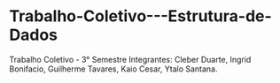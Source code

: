 # Trabalho-Coletivo---Estrutura-de-Dados

Trabalho Coletivo - 3° Semestre
Integrantes: Cleber Duarte, Ingrid Bonifacio, Guilherme Tavares, Kaio Cesar, Ytalo Santana.
